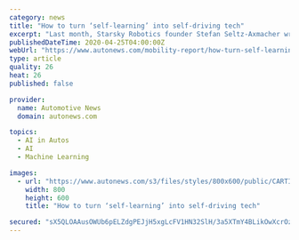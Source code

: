 ```yaml
---
category: news
title: "How to turn ‘self-learning’ into self-driving tech"
excerpt: "Last month, Starsky Robotics founder Stefan Seltz-Axmacher wrote a detailed and frank reflection on the sudden demise of his startup and his concerns about the broader shortcomings of the self-driving industry. At the top of his list: \"Supervised machine learning doesn't live up to the hype,\" he wrote. \"It isn't actual artificial intelligence ..."
publishedDateTime: 2020-04-25T04:00:00Z
webUrl: "https://www.autonews.com/mobility-report/how-turn-self-learning-self-driving-tech"
type: article
quality: 26
heat: 26
published: false

provider:
  name: Automotive News
  domain: autonews.com

topics:
  - AI in Autos
  - AI
  - Machine Learning

images:
  - url: "https://www.autonews.com/s3/files/styles/800x600/public/CARTICA-MAIN_i.jpg"
    width: 800
    height: 600
    title: "How to turn ‘self-learning’ into self-driving tech"

secured: "sX5QLOAAusOWUb6pELZdgPEJjH5xgLcFV1HN32SlH/3a5XTmY4BLikOwXcrOzr2n5KS/3v3iCVGwqnr5Tp6/1EXoa+kVeo7U3HkY65TMJzBE0Wx12c2dWog8CnFGFii14i+qFm8kSYqZWPvZk7dN8K/9DBfw9aLPTaBl/fpPrtpJxB+noFprpd9+ewPS4+ywLFB9Q5pON9jiWWjKStdlpk789Rho7WllkMjgSY3e12SlcX0ewDOonAtKPD5eM5b7ZR804nSP9PUtUQPLLjBTcS5nMtmL4KWk4ZPfpLTBJS+xCGV+pZ3/ZGPVd+VIZ8Ww;IppGLfVwurAl59sljWkyVQ=="
---
```


